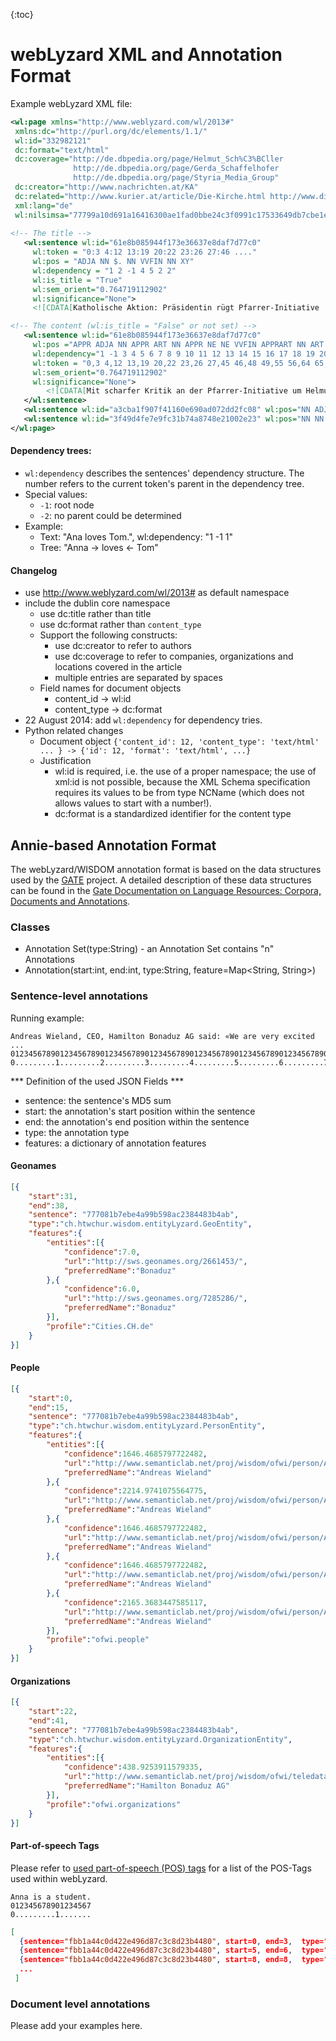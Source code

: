 {:toc}

webLyzard XML and Annotation Format
=============================

Example webLyzard XML file:

```xml
<wl:page xmlns="http://www.weblyzard.com/wl/2013#" 
 xmlns:dc="http://purl.org/dc/elements/1.1/"
 wl:id="332982121" 
 dc:format="text/html"
 dc:coverage="http://de.dbpedia.org/page/Helmut_Sch%C3%BCller 
              http://de.dbpedia.org/page/Gerda_Schaffelhofer 
              http://de.dbpedia.org/page/Styria_Media_Group"
 dc:creator="http://www.nachrichten.at/KA"
 dc:related="http://www.kurier.at/article/Die-Kirche.html http://www.diepresse.com/kirche/Katholische_Aktion_Österreich"
 xml:lang="de" 
 wl:nilsimsa="77799a10d691a16416300ae1fad0bbe24c3f0991c17533649db7cbe1e23d5241">
 
<!-- The title -->
   <wl:sentence wl:id="61e8b085944f173e36637e8daf7d77c0" 
     wl:token = "0:3 4:12 13:19 20:22 23:26 27:46 ...."
     wl:pos = "ADJA NN $. NN VVFIN NN XY" 
     wl:dependency = "1 2 -1 4 5 2 2"
     wl:is_title = "True"
     wl:sem_orient="0.764719112902" 
     wl:significance="None">
     <![CDATA[Katholische Aktion: Präsidentin rügt Pfarrer-Initiative | Nachrichten.at.]]>

<!-- The content (wl:is_title = "False" or not set) -->
   <wl:sentence wl:id="61e8b085944f173e36637e8daf7d77c0" 
     wl:pos ="APPR ADJA NN APPR ART NN APPR NE NE VVFIN APPRART NN ART ADJA NN ART ADJA NN NE ( NE ) $, NE NE $."
     wl:dependency="1 -1 3 4 5 6 7 8 9 10 11 12 13 14 15 16 17 18 19 20 21 1 1 1 1 1"
     wl:token = "0,3 4,12 13,19 20,22 23,26 27,45 46,48 49,55 56,64 65,76 77,79 80,88 89,92 93,97 98,109 110,113 114,126 127,133 134,144 145,146 146,148 148,149 149,150 151,156 157,170 170,171"
     wl:sem_orient="0.764719112902" 
     wl:significance="None">
        <![CDATA[Mit scharfer Kritik an der Pfarrer-Initiative um Helmut Schüller überraschte am Dienstag die neue Präsidentin der Katholischen Aktion Österreich (KA), Gerda Schaffelhofer.]]>
   </wl:sentence>
   <wl:sentence wl:id="a3cba1f907f41160e690ad072dd2fc08" wl:pos="NN ADJD APPR ART NN PPOSAT NN APPR ART NN NN PRF ART NN ART ADJA ADJA NN APPR ART ADJA NN NN ART NN APPR PPER NN APPR ART NN PIS VMFIN PTKNEG APPR NN ADJA NN VVFIN NN VVFIN NN ART NN APPRART NN NN NN" wl:sem_orient="-0.901669634667" wl:significance="None"><![CDATA[Werbung Knapp nach der Bestätigung ihrer Wahl durch die Bischöfe „wehrt“ sich die Präsidentin der offiziellen katholischen Laienvertretung in einem offenen Brief „gegen die Vereinnahmung von uns Laien durch die Pfarrer-Initiative“. Man wolle nicht von „irgendwelchen kirchlichen Kreisen“ instrumentalisiert werden, schreibt Schaffelhofer, die Managerin im kirchennahen Styria-Konzern ist.]]></wl:sentence>
   <wl:sentence wl:id="3f49d4fe7e9fc31b74a8748e21002e23" wl:pos="NN NN KOUS ART NN PPOSAT NN APPR ART NN VVFIN KON PPER APPR NN NN" wl:sem_orient="0.0" wl:significance="None"><![CDATA[Hintergrund ist, dass die Pfarrer-Initiative ihr Augenmerk auf die Laien richtet und sie als „Kirchenbürger“ bezeichnet.]]></wl:sentence>
</wl:page>
```

#### Dependency trees:

* `wl:dependency` describes the sentences' dependency structure. The number refers to the current token's parent in the dependency tree.
* Special values:
  * `-1`: root node
  * `-2`: no parent could be determined
* Example: 
  * Text: "Ana loves Tom.", wl:dependency: "1 -1 1" 
  * Tree: "Anna -> loves <- Tom"

#### Changelog

- use http://www.weblyzard.com/wl/2013# as default namespace
- include the dublin core namespace
    - use dc:title rather than title
    - use dc:format rather than `content_type`
    - Support the following constructs:
        -   use dc:creator to refer to authors
        -   use dc:coverage to refer to companies, organizations and locations covered in the article
        -   multiple entries are separated by spaces
    - Field names for document objects
       - content_id -> wl:id
       - content_type -> dc:format
- 22 August 2014: add `wl:dependency` for dependency tries.
- Python related changes
    - Document object ```{'content_id': 12, 'content_type': 'text/html' ... } -> {'id': 12, 'format': 'text/html', ...}```
    - Justification
      - wl:id is required, i.e. the use of a proper namespace; the use of xml:id is not possible, because the XML Schema specification requires its values to be from type NCName (which does not allows values to start with a number!).
       - dc:format is a standardized identifier for the content type



## Annie-based Annotation Format

The webLyzard/WISDOM annotation format is based on the data structures used by the [GATE](http://www.gate.ac.uk/) project. A detailed description of these data structures can be found in the [Gate Documentation on Language Resources: Corpora, Documents and Annotations](http://gate.ac.uk/sale/tao/splitch5.html).

### Classes
* Annotation Set(type:String) - an Annotation Set contains "n" Annotations
* Annotation(start:int, end:int, type:String, feature=Map<String, String>)




### Sentence-level annotations

Running example:

```
Andreas Wieland, CEO, Hamilton Bonaduz AG said: «We are very excited ...
012345678901234567890123456789012345678901234567890123456789012345678901
0.........1.........2.........3.........4.........5.........6.........7.
```

*** Definition of the used JSON Fields ***
* sentence: the sentence's MD5 sum
* start: the annotation's start position within the sentence
* end: the annotation's end position within the sentence
* type: the annotation type
* features: a dictionary of annotation features

#### Geonames



```json
[{
    "start":31,
    "end":38,
    "sentence": "777081b7ebe4a99b598ac2384483b4ab",
    "type":"ch.htwchur.wisdom.entityLyzard.GeoEntity",
    "features":{
        "entities":[{
            "confidence":7.0,
            "url":"http://sws.geonames.org/2661453/",
            "preferredName":"Bonaduz"
        },{
            "confidence":6.0,
            "url":"http://sws.geonames.org/7285286/",
            "preferredName":"Bonaduz"
        }],
        "profile":"Cities.CH.de"
    }
}]
```

#### People
```json
[{
    "start":0,
    "end":15,
    "sentence": "777081b7ebe4a99b598ac2384483b4ab",
    "type":"ch.htwchur.wisdom.entityLyzard.PersonEntity",
    "features":{
        "entities":[{
            "confidence":1646.4685797722482,
            "url":"http://www.semanticlab.net/proj/wisdom/ofwi/person/Andreas_Wieland_(014204)",
            "preferredName":"Andreas Wieland"
        },{
            "confidence":2214.9741075564775,
            "url":"http://www.semanticlab.net/proj/wisdom/ofwi/person/Andreas_Wieland_(059264)",
            "preferredName":"Andreas Wieland"
        },{
            "confidence":1646.4685797722482,
            "url":"http://www.semanticlab.net/proj/wisdom/ofwi/person/Andreas_Wieland_(047517)",
            "preferredName":"Andreas Wieland"
        },{
            "confidence":1646.4685797722482,
            "url":"http://www.semanticlab.net/proj/wisdom/ofwi/person/Andreas_Wieland_(050939)",
            "preferredName":"Andreas Wieland"
        },{
            "confidence":2165.3683447585117,
            "url":"http://www.semanticlab.net/proj/wisdom/ofwi/person/Andreas_Wieland_(049748)",
            "preferredName":"Andreas Wieland"
        }],
        "profile":"ofwi.people"
    }
}]
```


#### Organizations
```json
[{
    "start":22,
    "end":41,
    "sentence": "777081b7ebe4a99b598ac2384483b4ab",
    "type":"ch.htwchur.wisdom.entityLyzard.OrganizationEntity",
    "features":{
        "entities":[{
            "confidence":438.9253911579335,
            "url":"http://www.semanticlab.net/proj/wisdom/ofwi/teledata/company/7246",
            "preferredName":"Hamilton Bonaduz AG"
        }],
        "profile":"ofwi.organizations"
    }
}]
```

#### Part-of-speech Tags

Please refer to [used part-of-speech (POS) tags](POS-Tags.md) for a list of the POS-Tags used within webLyzard.


```
Anna is a student.
012345678901234567
0.........1.......
```

```json
[
  {sentence="fbb1a44c0d422e496d87c3c8d23b4480", start=0, end=3,  type="Token", features={ 'POS': 'NN' } }
  {sentence="fbb1a44c0d422e496d87c3c8d23b4480", start=5, end=6,  type="Token", features={ 'POS': 'VRB' } }
  {sentence="fbb1a44c0d422e496d87c3c8d23b4480", start=8, end=8,  type="Token", features={ 'POS': 'ART' } }
  ...
 ]
```



### Document level annotations

Please add your examples here.

